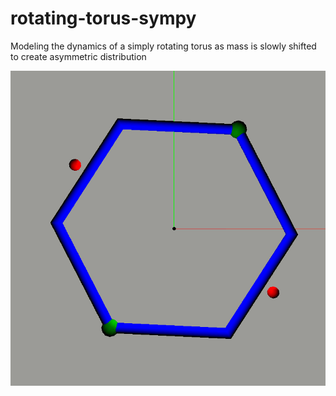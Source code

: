 # rotating-torus-sympy
Modeling the dynamics of a simply rotating torus as mass is slowly shifted to create asymmetric distribution

![Rotating torus](https://github.com/jwday/rotating-torus-sympy/blob/main/torus.gif)
